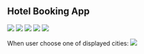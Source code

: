 ## Hotel Booking App

<img src="https://github.com/Reema-saleh/hotel_application/assets/84765301/1505ef16-4916-43c6-9693-c819bff6fc7a"   />
<img src="https://github.com/Reema-saleh/hotel_application/assets/84765301/7828cc3d-b226-4234-8411-a3c68f75bc22"   />
<img src="https://github.com/Reema-saleh/hotel_application/assets/84765301/2b41c81f-cd66-4585-bee6-43941929860c"  />
<img src="https://github.com/Reema-saleh/hotel_application/assets/84765301/311244ab-23e6-4e57-84fc-a755ac469c0e"   />
<img src="https://github.com/Reema-saleh/hotel_application/assets/84765301/755ed32f-e3ce-4940-8521-9111c107d467"   />

When user choose one of displayed cities:
<img src="https://github.com/Reema-saleh/hotel_application/assets/84765301/146f1a2b-7b7b-4b41-89cb-630b602f914a"   />















 
 
